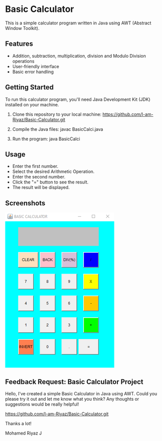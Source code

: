 # Basic Calculator

This is a simple calculator program written in Java using AWT (Abstract Window Toolkit).

## Features

- Addition, subtraction, multiplication, division and Modulo Division operations
- User-friendly interface
- Basic error handling

## Getting Started

To run this calculator program, you'll need Java Development Kit (JDK) installed on your machine.

1. Clone this repository to your local machine: https://github.com/I-am-Riyaz/Basic-Calculator.git

2. Compile the Java files:
javac BasicCalci.java

3. Run the program:
java BasicCalci

## Usage

- Enter the first number.
- Select the desired Arithmetic Operation.
- Enter the second number.
- Click the "=" button to see the result.
- The result will be displayed.

## Screenshots

![Screenshot](Screenshot.png)

## Feedback Request: Basic Calculator Project
Hello, I've created a simple Basic Calculator in Java using AWT. Could you please try it out and let me know what you think? Any thoughts or suggestions would be really helpful! 

https://github.com/I-am-Riyaz/Basic-Calculator.git

Thanks a lot!

Mohamed Riyaz J
